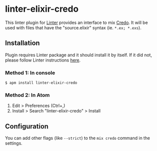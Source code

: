 # linter-elixir-credo

This linter plugin for [Linter][linter] provides an interface to mix [Credo][credo].
It will be used with files that have the "source.elixir" syntax
(ie. `*.ex; *.exs`).

## Installation

Plugin requires Linter package and it should install it by itself.
If it did not, please follow Linter instructions [here][linter].

### Method 1: In console

```ShellSession
$ apm install linter-elixir-credo
```

### Method 2: In Atom

1.  Edit > Preferences (Ctrl+,)
2.  Install > Search "linter-elixir-credo" > Install

[linter]: https://github.com/AtomLinter/Linter "Linter"
[credo]: https://github.com/rrrene/credo "Credo"

## Configuration
You can add other flags (like `--strict`) to the `mix credo` command in the settings.
